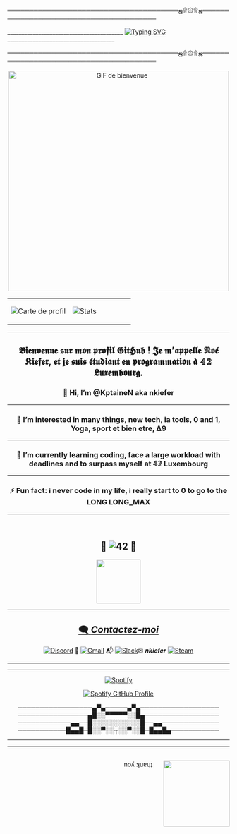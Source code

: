 ═══════════════════════════════════════ஜ۩۞۩ஜ════════════════════════════════════════

_________________________________________                           [![Typing SVG](https://readme-typing-svg.demolab.com?font=+Rubik+Puddles+&pause=1000&color=5DB600&background=0D56796E&center=true&vCenter=true&width=435&lines=WELCOME+TO+MY+PROFILE;BIENVENUE+SUR+MON+PROFILE;WELKOM+BIJ+MIJN+PROFIEL;BEM-VINDO+AO+MEU+PERFIL;BIENVENIDOS+A+MI+PERFIL;BENVENUTI+NEL+MIO+PROFILO;%E7%A7%81%E3%81%AE%E3%83%97%E3%83%AD%E3%83%95%E3%82%A3%E3%83%BC%E3%83%AB%E3%81%B8%E3%82%88%E3%81%86%E3%81%93%E3%81%9D;%E6%AC%A2%E8%BF%8E%E6%9D%A5%E5%88%B0%E6%88%91%E7%9A%84%E4%B8%AA%E4%BA%BA%E8%B5%84%E6%96%99;%EB%82%B4+%ED%94%84%EB%A1%9C%ED%95%84%EC%97%90+%EC%98%A4%EC%8B%A0+%EA%B2%83%EC%9D%84+%ED%99%98%EC%98%81%ED%95%A9%EB%8B%88%EB%8B%A4;%D7%91%D7%A8%D7%95%D7%9B%D7%99%D7%9D+%D7%94%D7%91%D7%90%D7%99%D7%9D+%D7%9C%D7%A4%D7%A8%D7%95%D7%A4%D7%99%D7%9C+%D7%A9%D7%9C%D7%99;%D9%85%D8%B1%D8%AD%D8%A8%D8%A7%D9%8B+%D8%A8%D9%83%D9%85+%D9%81%D9%8A+%D9%85%D9%84%D9%81+%D8%A7%D9%84%D8%AA%D8%B9%D8%B1%D9%8A%D9%81+%D8%A7%D9%84%D8%AE%D8%A7%D8%B5+%D8%A8%D9%8A;Waltz%2C+bad+nymph%2C+for+quick+jigs+vex;WITAMY+NA+MOIM+PROFILU;%D0%9B%D0%90%D0%A1%D0%9A%D0%90%D0%92%D0%9E+%D0%9F%D0%A0%D0%9E%D0%A1%D0%98%D0%9C%D0%9E+%D0%94%D0%9E+%D0%9C%D0%9E%D0%93%D0%9E+%D0%9F%D0%A0%D0%9E%D0%A4%D0%86%D0%9B%D0%AE;%D0%94%D0%9E%D0%91%D0%A0%D0%9E+%D0%9F%D0%9E%D0%96%D0%90%D0%9B%D0%9E%D0%92%D0%90%D0%A2%D0%AC+%D0%9D%D0%90+%D0%9C%D0%9E%D0%99+%D0%9F%D0%A0%D0%9E%D0%A4%D0%98%D0%9B%D0%AC)](https://git.io/typing-svg)______________________________________    

═══════════════════════════════════════ஜ۩۞۩ஜ════════════════════════════════════════

<p align="center">
  <img src="https://media4.giphy.com/media/v1.Y2lkPTc5MGI3NjExNHRlODJpNm5tYm5ldjl1MGtwMWkzMnQ4cm1lYmE4aTltYWg2MTYyYiZlcD12MV9pbnRlcm5hbF9naWZfYnlfaWQmY3Q9Zw/qKx0QcrWPjROiYjwXu/giphy.webp" width="500" alt="GIF de bienvenue"/>
</p>


<table>
  <tr>
    <td valign="top" width="50%">

![Carte de profil](http://github-profile-summary-cards.vercel.app/api/cards/profile-details?username=KptaineN&theme=moonlight)

   </td>
    <td valign="top" width="50%">

![Stats](http://github-profile-summary-cards.vercel.app/api/cards/stats?username=KptaineN&theme=moonlight)

  </td>
  </tr>
</table>

<div align="center">

-------------------------------------------------------------------------------------------------------------------------------------
## 𝕭𝖎𝖊𝖓𝖛𝖊𝖓𝖚𝖊 𝖘𝖚𝖗 𝖒𝖔𝖓 𝖕𝖗𝖔𝖋𝖎𝖑 𝕲𝖎𝖙𝕳𝖚𝖇 ! 𝕵𝖊 𝖒’𝖆𝖕𝖕𝖊𝖑𝖑𝖊 𝕹𝖔𝖊́ 𝕶𝖎𝖊𝖋𝖊𝖗, 𝖊𝖙 𝖏𝖊 𝖘𝖚𝖎𝖘 𝖊́𝖙𝖚𝖉𝖎𝖆𝖓𝖙 𝖊𝖓 𝖕𝖗𝖔𝖌𝖗𝖆𝖒𝖒𝖆𝖙𝖎𝖔𝖓 𝖆̀ 𝟜𝟚 𝕷𝖚𝖝𝖊𝖒𝖇𝖔𝖚𝖗𝖌.
### 👋 Hi, I’m @KptaineN aka nkiefer
------------------------------------------------------------------------------------------------------------------------------------
### 👀 I’m interested in many things, new tech, ia tools, 0 and 1, Yoga, sport et bien etre, Δ9 
------------------------------------------------------------------------------------------------------------------------------------
### 🌱 I’m currently learning coding, face a large workload with deadlines and to surpass myself at 𝟜𝟚 Luxembourg
------------------------------------------------------------------------------------------------------------------------------------
### ⚡ Fun fact: i never code in my life, i really start to 0 to go to the LONG LONG_MAX
------------------------------------------------------------------------------------------------------------------------------------


<br clear="center"/>


 ## 🚀 ![42](https://img.shields.io/badge/-42-black?style=for-the-badge&logo=42&logoColor=white) 🚀 
<a href="https://profile.intra.42.fr/users/nkiefer" target="_blank">  
  <img src="https://i.giphy.com/3oKIPtjElfqwMOTbH2.webp" width="100"/>
                                                                            
---------------------------------------------------------------------------------------------------------------
## 🗨️ _Contactez-moi_

[![Discord](https://img.shields.io/badge/Discord-%235865F2.svg?style=for-the-badge&logo=discord&logoColor=white)](https://discordapp.com/users/4ptaine) 💬
[![Gmail](https://img.shields.io/badge/Gmail-D14836?style=for-the-badge&logo=gmail&logoColor=white)](mailto:kiefer.d.noe@gmail.com) 📬
[![Slack](https://img.shields.io/badge/Slack-4A154B?style=for-the-badge&logo=slack&logoColor=white)](https://slack.com/app_redirect?channel=C12345678)✉ 𝒏𝒌𝒊𝒆𝒇𝒆𝒓
[![Steam](https://img.shields.io/badge/steam-%23000000.svg?style=for-the-badge&logo=steam&logoColor=white)](https://steamcommunity.com/id/Popcornne)

---------------------------------------------------------------------------------------------------------------



------------------------------------------------------------------------------------------
[![Spotify](https://img.shields.io/badge/Spotify-1ED760?style=for-the-badge&logo=spotify&logoColor=white)](https://open.spotify.com/user/noe_kif)
<div style="text-align: center;">
    <a href="https://github.com/kittinan/spotify-github-profile">
        <img src="https://spotify-github-profile.kittinanx.com/api/view?uid=noe_kif&cover_image=true&theme=default&show_offline=false&background_color=121212&interchange=false&bar_color_cover=true" alt="Spotify GitHub Profile">
    </a>
</div>



─────────────────▄▀▄─────▄▀▄──────────────────
────────────────▄█░░▀▀▀▀▀░░█▄─────────────────
────────────▄▄──█░░░░░░░░░░░█──▄▄─────────────
───────────█▄▄█─█░░▀░░┬░░▀░░█─█▄▄█▄───────────


-----------------------------------------------------
--------------------------------------
<br clear="center"/>
<div align="right">
noʎ ʞuɐɥʇ <img src="https://media4.giphy.com/media/v1.Y2lkPTc5MGI3NjExMzdnczVyeXd1NWRpa2wxbjlzMWluMTFmbDhicWI4dnhjbXlpdXhkMCZlcD12MV9pbnRlcm5hbF9naWZfYnlfaWQmY3Q9Zw/lF8gToHOsG6xY454az/giphy.webp" align="right" width="150" style="margin-left: 25px;"/>

<br clear="left"/>

</div>














